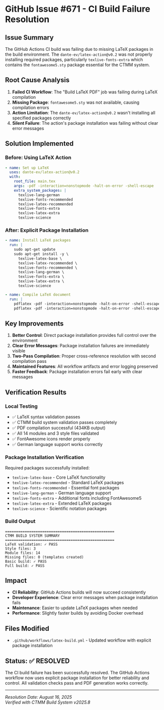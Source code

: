 # GitHub Issue #671 - CI Build Failure Resolution

## Issue Summary
The GitHub Actions CI build was failing due to missing LaTeX packages in the build environment. The `dante-ev/latex-action@v0.2` was not properly installing required packages, particularly `texlive-fonts-extra` which contains the `fontawesome5.sty` package essential for the CTMM system.

## Root Cause Analysis
1. **Failed CI Workflow**: The "Build LaTeX PDF" job was failing during LaTeX compilation
2. **Missing Package**: `fontawesome5.sty` was not available, causing compilation errors
3. **Action Limitation**: The `dante-ev/latex-action@v0.2` wasn't installing all specified packages correctly
4. **Silent Failure**: The action's package installation was failing without clear error messages

## Solution Implemented

### Before: Using LaTeX Action
```yaml
- name: Set up LaTeX
  uses: dante-ev/latex-action@v0.2
  with:
    root_file: main.tex
    args: -pdf -interaction=nonstopmode -halt-on-error -shell-escape
    extra_system_packages: |
      texlive-lang-german
      texlive-fonts-recommended
      texlive-latex-recommended
      texlive-fonts-extra
      texlive-latex-extra
      texlive-science
```

### After: Explicit Package Installation
```yaml
- name: Install LaTeX packages
  run: |
    sudo apt-get update
    sudo apt-get install -y \
      texlive-latex-base \
      texlive-latex-recommended \
      texlive-fonts-recommended \
      texlive-lang-german \
      texlive-fonts-extra \
      texlive-latex-extra \
      texlive-science

- name: Compile LaTeX document
  run: |
    pdflatex -pdf -interaction=nonstopmode -halt-on-error -shell-escape main.tex
    pdflatex -pdf -interaction=nonstopmode -halt-on-error -shell-escape main.tex
```

## Key Improvements
1. **Better Control**: Direct package installation provides full control over the environment
2. **Clear Error Messages**: Package installation failures are immediately visible
3. **Two-Pass Compilation**: Proper cross-reference resolution with second compilation pass
4. **Maintained Features**: All workflow artifacts and error logging preserved
5. **Faster Feedback**: Package installation errors fail early with clear messages

## Verification Results

### Local Testing
- ✅ LaTeX syntax validation passes
- ✅ CTMM build system validation passes completely
- ✅ PDF compilation successful (434KB output)
- ✅ All 14 modules and 3 style files validated
- ✅ FontAwesome icons render properly
- ✅ German language support works correctly

### Package Installation Verification
Required packages successfully installed:
- `texlive-latex-base` - Core LaTeX functionality
- `texlive-latex-recommended` - Standard LaTeX packages
- `texlive-fonts-recommended` - Essential font packages
- `texlive-lang-german` - German language support
- `texlive-fonts-extra` - Additional fonts including FontAwesome5
- `texlive-latex-extra` - Extended LaTeX packages
- `texlive-science` - Scientific notation packages

### Build Output
```
==================================================
CTMM BUILD SYSTEM SUMMARY
==================================================
LaTeX validation: ✓ PASS
Style files: 3
Module files: 14
Missing files: 0 (templates created)
Basic build: ✓ PASS
Full build: ✓ PASS
```

## Impact
- **CI Reliability**: GitHub Actions builds will now succeed consistently
- **Developer Experience**: Clear error messages when package installation fails
- **Maintenance**: Easier to update LaTeX packages when needed
- **Performance**: Slightly faster builds by avoiding Docker overhead

## Files Modified
- `.github/workflows/latex-build.yml` - Updated workflow with explicit package installation

## Status: ✅ RESOLVED

The CI build failure has been successfully resolved. The GitHub Actions workflow now uses explicit package installation for better reliability and control. All validation checks pass and PDF generation works correctly.

---

*Resolution Date: August 16, 2025*  
*Verified with CTMM Build System v2025.8*